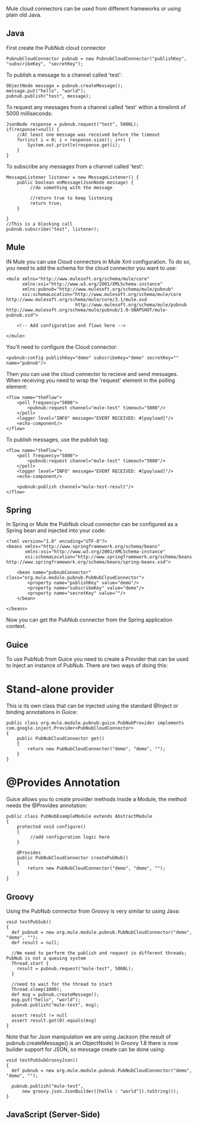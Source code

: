 Mule cloud connectors can be used from different frameworks or using plain old Java.

Java
----
First create the PubNub cloud connector

    PubnubCloudConnector pubnub = new PubnubCloudConnector("publishKey", "subscribeKey", "secretKey");

To publish a message to a channel called 'test':

    ObjectNode message = pubnub.createMessage();
    message.put("hello", "world");
    pubnub.publish("test", message);

To request any messages from a channel called 'test' within a timelimit of 5000 milliseconds:

    JsonNode response = pubnub.request("test", 5000L);
    if(response!=null) {
        //At least one message was received before the timeout
        for(init i = 0; i < response.size(); i++) {
            System.out.println(response.get(i);
        }
    }

To subscribe any messages from a channel called 'test':

    MessageListener listener = new MessageListener() {
        public boolean onMessage(JsonNode message) {
             //do something with the message

             //return true to keep listening
             return true;
        }

    }
    //This is a blocking call
    pubnub.subscribe("test", listener);


Mule
----
IN Mule you can use Cloud connectors in Mule Xml configuration.  To do so, you need to add the schema for the cloud
connector you want to use:

    <mule xmlns="http://www.mulesoft.org/schema/mule/core"
          xmlns:xsi="http://www.w3.org/2001/XMLSchema-instance"
          xmlns:pubnub="http://www.mulesoft.org/schema/mule/pubnub"
          xsi:schemaLocation="http://www.mulesoft.org/schema/mule/core http://www.mulesoft.org/schema/mule/core/3.1/mule.xsd
                              http://www.mulesoft.org/schema/mule/pubnub http://www.mulesoft.org/schema/mule/pubnub/1.0-SNAPSHOT/mule-pubnub.xsd">

        <!-- Add configuration and flows here -->

    </mule>

You'll need to configure the Cloud connector:

    <pubnub:config publishKey="demo" subscribeKey="demo" secretKey="" name="pubnub"/>

Then you can use the cloud connector to recieve and send messages.  When receiving you need to wrap the 'request' element in
the polling element:

    <flow name="theFlow">
        <poll frequency="5000">
            <pubnub:request channel="mule-test" timeout="5000"/>
        </poll>
        <logger level="INFO" message="EVENT RECEIVED: #[payload]"/>
        <echo-component/>
    </flow>

To publish messages, use the publish tag:

    <flow name="theFlow">
        <poll frequency="5000">
            <pubnub:request channel="mule-test" timeout="5000"/>
        </poll>
        <logger level="INFO" message="EVENT RECEIVED: #[payload]"/>
        <echo-component/>

        <pubnub:publish channel="mule-test-result"/>
    </flow>

Spring
------

In Spring or Mule the PubNub cloud connector can be configured as a Spring bean and injected into your code:

    <?xml version="1.0" encoding="UTF-8"?>
    <beans xmlns="http://www.springframework.org/schema/beans"
           xmlns:xsi="http://www.w3.org/2001/XMLSchema-instance"
           xsi:schemaLocation="http://www.springframework.org/schema/beans http://www.springframework.org/schema/beans/spring-beans.xsd">

        <bean name="pubnubConnector" class="org.mule.module.pubnub.PubNubCloudConnector">
            <property name="publishKey" value="demo"/>
            <property name="subscribeKey" value="demo"/>
            <property name="secretKey" value=""/>
        </bean>

    </beans>

Now you can get the PubNub connector from the Spring application context.

Guice
-----
To use PubNub from Guice you need to create a Provider that can be used to inject an instance of PubNub.  There are two ways
of doing this:

# Stand-alone provider

This is its own class that can be injected using the standard @Inject or binding annotations in Guice:

    public class org.mule.module.pubnub.guice.PubNubProvider implements com.google.inject.Provider<PubNubCloudConnector>
    {
        public PubNubCloudConnector get()
        {
            return new PubNubCloudConnector("demo", "demo", "");
        }
    }

# @Provides Annotation

Guice allows you to create provider methods inside a Module, the method needs the @Provides annotation:

    public class PubNubExampleModule extends AbstractModule
    {
        protected void configure()
        {
             //add configuration logic here
        }

        @Provides
        public PubNubCloudConnector createPubNub()
        {
            return new PubNubCloudConnector("demo", "demo", "");
        }
    }

Groovy
------
Using the PubNub connector from Groovy is very similar to using Java:

    void testPubSub()
    {
      def pubnub = new org.mule.module.pubnub.PubNubCloudConnector("demo", "demo", "");
      def result = null;

      //We need to perform the publish and request in different threads; PubNub is not a queuing system
      Thread.start {
        result = pubnub.request("mule-test", 5000L);
      }

      //need to wait for the thread to start
      Thread.sleep(1000);
      def msg = pubnub.createMessage();
      msg.put("hello", "world");
      pubnub.publish("mule-test", msg);

      assert result != null
      assert result.get(0).equals(msg)
    }

Note that for Json manipulation we are using Jackson (the result of pubnub.createMessage() is
an ObjectNode) In Groovy 1.8 there is now builder support for JSON, so message create can be done
using:

    void testPubSubGroovyJson()
    {
      def pubnub = new org.mule.module.pubnub.PubNubCloudConnector("demo", "demo", "");

      pubnub.publish("mule-test",
          new groovy.json.JsonBuilder([hello : "world"]).toString());
    }

JavaScript (Server-Side)
------------------------


